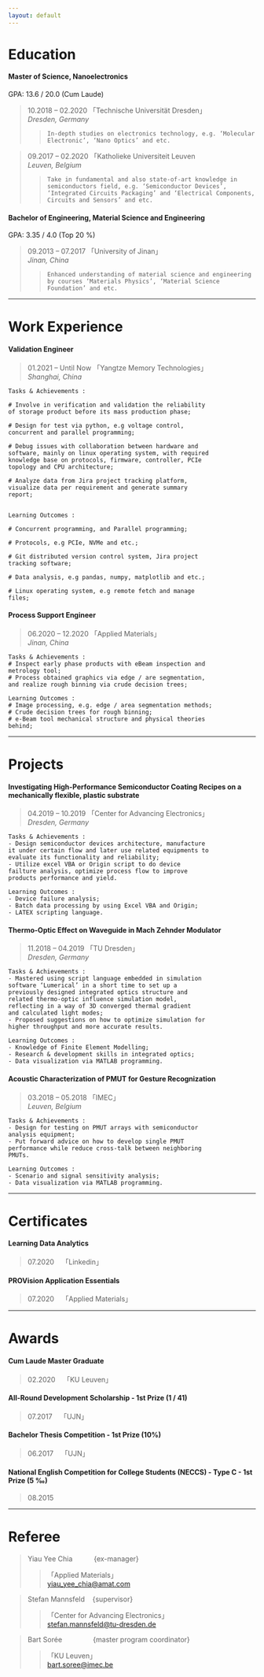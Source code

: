 ```yaml
---
layout: default
---
```


# Education
#### Master of Science, Nanoelectronics
GPA: 13.6 / 20.0 (Cum Laude) 
> 10.2018 – 02.2020 「Technische Universität Dresden」\
> _Dresden, Germany_
>> ```In-depth studies on electronics technology, e.g. ‘Molecular Electronic’, ‘Nano Optics’ and etc.```

> 09.2017 – 02.2020 「Katholieke Universiteit Leuven<br>
> _Leuven, Belgium_
>> ```Take in fundamental and also state-of-art knowledge in semiconductors field, e.g. ‘Semiconductor Devices’, ‘Integrated Circuits Packaging’ and ‘Electrical Components, Circuits and Sensors’ and etc.```

#### Bachelor of Engineering, Material Science and Engineering
GPA: 3.35 / 4.0 (Top 20 %)
> 09.2013 – 07.2017 「University of Jinan」<br>
> _Jinan, China_
>> ```Enhanced understanding of material science and engineering by courses ‘Materials Physics’, ‘Material Science Foundation’ and etc.```

* * *

# Work Experience
#### Validation Engineer
> 01.2021 – Until Now 「Yangtze Memory Technologies」<br>
> _Shanghai, China_

```
Tasks & Achievements :

# Involve in verification and validation the reliability 
of storage product before its mass production phase;

# Design for test via python, e.g voltage control, 
concurrent and parallel programming;

# Debug issues with collaboration between hardware and 
software, mainly on linux operating system, with required 
knowledge base on protocols, firmware, controller, PCIe 
topology and CPU architecture; 

# Analyze data from Jira project tracking platform, 
visualize data per requirement and generate summary 
report;


Learning Outcomes :

# Concurrent programming, and Parallel programming;

# Protocols, e.g PCIe, NVMe and etc.;

# Git distributed version control system, Jira project 
tracking software;

# Data analysis, e.g pandas, numpy, matplotlib and etc.;

# Linux operating system, e.g remote fetch and manage 
files;
```

#### Process Support Engineer 
> 06.2020 – 12.2020 「Applied Materials」<br>
> _Jinan, China_

```
Tasks & Achievements :
# Inspect early phase products with eBeam inspection and 
metrology tool;
# Process obtained graphics via edge / are segmentation, 
and realize rough binning via crude decision trees;

Learning Outcomes :
# Image processing, e.g. edge / area segmentation methods;
# Crude decision trees for rough binning;
# e-Beam tool mechanical structure and physical theories 
behind;
```

* * *

# Projects
#### Investigating High-Performance Semiconductor Coating Recipes on a mechanically flexible, plastic substrate
> 04.2019 – 10.2019 「Center for Advancing Electronics」<br>
> _Dresden, Germany_

```
Tasks & Achievements :
- Design semiconductor devices architecture, manufacture 
it under certain flow and later use related equipments to 
evaluate its functionality and reliability;
- Utilize excel VBA or Origin script to do device 
failture analysis, optimize process flow to improve 
products performance and yield.

Learning Outcomes :
- Device failure analysis;
- Batch data processing by using Excel VBA and Origin;
- LATEX scripting language.
```

#### Thermo-Optic Effect on Waveguide in Mach Zehnder Modulator
> 11.2018 – 04.2019 「TU Dresden」<br>
> _Dresden, Germany_

```
Tasks & Achievements :
- Mastered using script language embedded in simulation 
software ‘Lumerical’ in a short time to set up a 
previously designed integrated optics structure and 
related thermo-optic influence simulation model, 
reflecting in a way of 3D converged thermal gradient 
and calculated light modes;
- Proposed suggestions on how to optimize simulation for 
higher throughput and more accurate results.

Learning Outcomes :
- Knowledge of Finite Element Modelling;
- Research & development skills in integrated optics;
- Data visualization via MATLAB programming.
```

#### Acoustic Characterization of PMUT for Gesture Recognization
> 03.2018 – 05.2018 「IMEC」<br>
> _Leuven, Belgium_

```
Tasks & Achievements :
- Design for testing on PMUT arrays with semiconductor 
analysis equipment;
- Put forward advice on how to develop single PMUT 
performance while reduce cross-talk between neighboring 
PMUTs.

Learning Outcomes :
- Scenario and signal sensitivity analysis;
- Data visualization via MATLAB programming.
```

* * *

# Certificates
#### Learning Data Analytics
> 07.2020 &nbsp;&nbsp; 「Linkedin」<br>

#### PROVision Application Essentials
> 07.2020 &nbsp;&nbsp; 「Applied Materials」<br>

* * *

# Awards
#### Cum Laude Master Graduate
> 02.2020 &nbsp;&nbsp; 「KU Leuven」<br>

#### All-Round Development Scholarship - 1st Prize (1 / 41)
> 07.2017 &nbsp;&nbsp; 「UJN」<br>

#### Bachelor Thesis Competition - 1st Prize (10%)
> 06.2017 &nbsp;&nbsp; 「UJN」<br>

#### National English Competition for College Students (NECCS) - Type C - 1st Prize (5 ‰)
> 08.2015 &nbsp;&nbsp;

* * *

# Referee
> Yiau Yee Chia&nbsp;&nbsp;&nbsp;&nbsp;&nbsp;&nbsp;&nbsp;&nbsp;&nbsp;&nbsp;&nbsp;{ex-manager}
>>「Applied Materials」<br>
>> yiau_yee_chia@amat.com

> Stefan Mannsfeld&nbsp;&nbsp;&nbsp;&nbsp;{supervisor}
>> 「Center for Advancing Electronics」<br>
>> stefan.mannsfeld@tu-dresden.de

> Bart Sorée&nbsp;&nbsp;&nbsp;&nbsp;&nbsp;&nbsp;&nbsp;&nbsp;&nbsp;&nbsp;&nbsp;&nbsp;&nbsp;&nbsp;&nbsp;&nbsp;{master program coordinator}
>> 「KU Leuven」<br>
>> bart.soree@imec.be